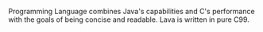 Programming Language combines Java's capabilities and C's performance with the goals of being concise and readable. Lava is written in pure C99.
